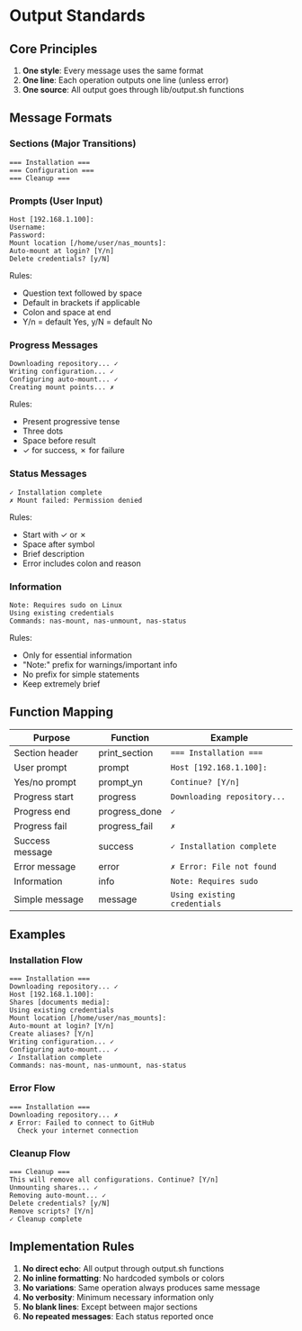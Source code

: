 # Output Standards

## Core Principles
1. **One style**: Every message uses the same format
2. **One line**: Each operation outputs one line (unless error)
3. **One source**: All output goes through lib/output.sh functions

## Message Formats

### Sections (Major Transitions)
```
=== Installation ===
=== Configuration ===
=== Cleanup ===
```

### Prompts (User Input)
```
Host [192.168.1.100]: 
Username: 
Password: 
Mount location [/home/user/nas_mounts]: 
Auto-mount at login? [Y/n] 
Delete credentials? [y/N] 
```

Rules:
- Question text followed by space
- Default in brackets if applicable
- Colon and space at end
- Y/n = default Yes, y/N = default No

### Progress Messages
```
Downloading repository... ✓
Writing configuration... ✓
Configuring auto-mount... ✓
Creating mount points... ✗
```

Rules:
- Present progressive tense
- Three dots
- Space before result
- ✓ for success, ✗ for failure

### Status Messages
```
✓ Installation complete
✗ Mount failed: Permission denied
```

Rules:
- Start with ✓ or ✗
- Space after symbol
- Brief description
- Error includes colon and reason

### Information
```
Note: Requires sudo on Linux
Using existing credentials
Commands: nas-mount, nas-unmount, nas-status
```

Rules:
- Only for essential information
- "Note:" prefix for warnings/important info
- No prefix for simple statements
- Keep extremely brief

## Function Mapping

| Purpose | Function | Example |
|---------|----------|---------|
| Section header | print_section | `=== Installation ===` |
| User prompt | prompt | `Host [192.168.1.100]: ` |
| Yes/no prompt | prompt_yn | `Continue? [Y/n] ` |
| Progress start | progress | `Downloading repository... ` |
| Progress end | progress_done | `✓` |
| Progress fail | progress_fail | `✗` |
| Success message | success | `✓ Installation complete` |
| Error message | error | `✗ Error: File not found` |
| Information | info | `Note: Requires sudo` |
| Simple message | message | `Using existing credentials` |

## Examples

### Installation Flow
```
=== Installation ===
Downloading repository... ✓
Host [192.168.1.100]: 
Shares [documents media]: 
Using existing credentials
Mount location [/home/user/nas_mounts]: 
Auto-mount at login? [Y/n] 
Create aliases? [Y/n] 
Writing configuration... ✓
Configuring auto-mount... ✓
✓ Installation complete
Commands: nas-mount, nas-unmount, nas-status
```

### Error Flow
```
=== Installation ===
Downloading repository... ✗
✗ Error: Failed to connect to GitHub
  Check your internet connection
```

### Cleanup Flow
```
=== Cleanup ===
This will remove all configurations. Continue? [Y/n] 
Unmounting shares... ✓
Removing auto-mount... ✓
Delete credentials? [y/N] 
Remove scripts? [Y/n] 
✓ Cleanup complete
```

## Implementation Rules

1. **No direct echo**: All output through output.sh functions
2. **No inline formatting**: No hardcoded symbols or colors
3. **No variations**: Same operation always produces same message
4. **No verbosity**: Minimum necessary information only
5. **No blank lines**: Except between major sections
6. **No repeated messages**: Each status reported once